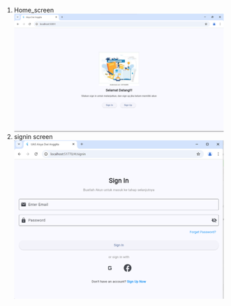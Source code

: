 1. Home_screen
![alt text]({5B5DCAE3-9CFF-46DE-81B5-39CAA7897EE9}.png)
2. signin screen
![alt text](image.png)